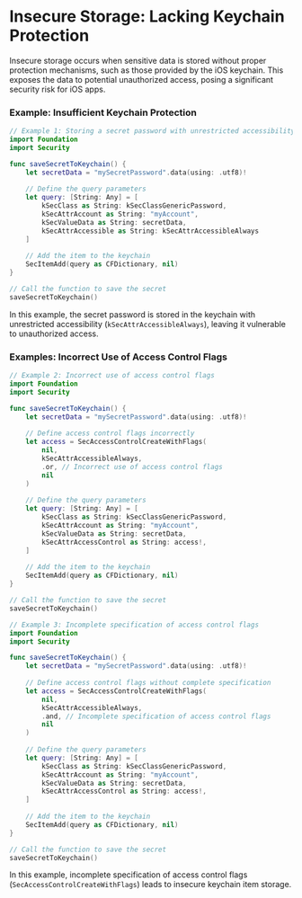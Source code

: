 # Insecure Storage: Lacking Keychain Protection

Insecure storage occurs when sensitive data is stored without proper protection mechanisms, such as those provided by the iOS keychain. This exposes the data to potential unauthorized access, posing a significant security risk for iOS apps.

### Example: Insufficient Keychain Protection

```swift
// Example 1: Storing a secret password with unrestricted accessibility
import Foundation
import Security

func saveSecretToKeychain() {
    let secretData = "mySecretPassword".data(using: .utf8)!
    
    // Define the query parameters
    let query: [String: Any] = [
        kSecClass as String: kSecClassGenericPassword,
        kSecAttrAccount as String: "myAccount",
        kSecValueData as String: secretData,
        kSecAttrAccessible as String: kSecAttrAccessibleAlways
    ]
    
    // Add the item to the keychain
    SecItemAdd(query as CFDictionary, nil)
}

// Call the function to save the secret
saveSecretToKeychain()
```

In this example, the secret password is stored in the keychain with unrestricted accessibility (`kSecAttrAccessibleAlways`), leaving it vulnerable to unauthorized access.

### Examples: Incorrect Use of Access Control Flags

```swift
// Example 2: Incorrect use of access control flags
import Foundation
import Security

func saveSecretToKeychain() {
    let secretData = "mySecretPassword".data(using: .utf8)!
    
    // Define access control flags incorrectly
    let access = SecAccessControlCreateWithFlags(
        nil,
        kSecAttrAccessibleAlways,
        .or, // Incorrect use of access control flags
        nil
    )
    
    // Define the query parameters
    let query: [String: Any] = [
        kSecClass as String: kSecClassGenericPassword,
        kSecAttrAccount as String: "myAccount",
        kSecValueData as String: secretData,
        kSecAttrAccessControl as String: access!,
    ]
    
    // Add the item to the keychain
    SecItemAdd(query as CFDictionary, nil)
}

// Call the function to save the secret
saveSecretToKeychain()
```

```swift
// Example 3: Incomplete specification of access control flags
import Foundation
import Security

func saveSecretToKeychain() {
    let secretData = "mySecretPassword".data(using: .utf8)!
    
    // Define access control flags without complete specification
    let access = SecAccessControlCreateWithFlags(
        nil,
        kSecAttrAccessibleAlways,
        .and, // Incomplete specification of access control flags
        nil
    )
    
    // Define the query parameters
    let query: [String: Any] = [
        kSecClass as String: kSecClassGenericPassword,
        kSecAttrAccount as String: "myAccount",
        kSecValueData as String: secretData,
        kSecAttrAccessControl as String: access!,
    ]
    
    // Add the item to the keychain
    SecItemAdd(query as CFDictionary, nil)
}

// Call the function to save the secret
saveSecretToKeychain()
```

In this example, incomplete specification of access control flags (`SecAccessControlCreateWithFlags`) leads to insecure keychain item storage.